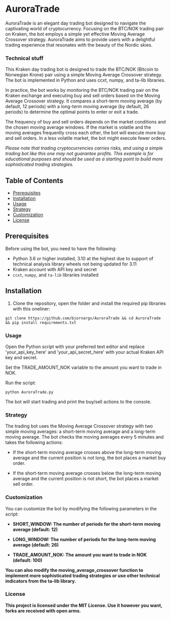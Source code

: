 # AuroraTrade
AuroraTrade is an elegant day trading bot designed to navigate the captivating world of cryptocurrency. Focusing on the BTC/NOK trading pair on Kraken, the bot employs a simple yet effective Moving Average Crossover strategy. AuroraTrade aims to provide users with a delightful trading experience that resonates with the beauty of the Nordic skies.

### Technical stuff

This Kraken day trading bot is designed to trade the BTC/NOK (Bitcoin to Norwegian Krone) pair using a simple Moving Average Crossover strategy. The bot is implemented in Python and uses ccxt, numpy, and ta-lib libraries.

In practice, the bot works by monitoring the BTC/NOK trading pair on the Kraken exchange and executing buy and sell orders based on the Moving Average Crossover strategy. It compares a short-term moving average (by default, 12 periods) with a long-term moving average (by default, 26 periods) to determine the optimal points to enter or exit a trade.

The frequency of buy and sell orders depends on the market conditions and the chosen moving average windows. If the market is volatile and the moving averages frequently cross each other, the bot will execute more buy and sell orders. In a less volatile market, the bot might execute fewer orders.

<em>Please note that trading cryptocurrencies carries risks, and using a simple trading bot like this one may not guarantee profits. This example is for educational purposes and should be used as a starting point to build more sophisticated trading strategies.</em>

## Table of Contents
- [Prerequisites](#prerequisites)
- [Installation](#installation)
- [Usage](#usage)
- [Strategy](#strategy)
- [Customization](#customization)
- [License](#license)

## Prerequisites

Before using the bot, you need to have the following:

- Python 3.6 or higher installed, 3.10 at the highest due to support of technical analysis library wheels not being updated for 3.11
- Kraken account with API key and secret
- `ccxt`, `numpy`, and `ta-lib` libraries installed

## Installation

1. Clone the repository, open the folder and install the required pip libraries with this oneliner:


```
git clone https://github.com/bjornargv/AuroraTrade && cd AuroraTrade && pip install requirements.txt
```


### Usage

Open the Python script with your preferred text editor and replace 'your_api_key_here' and 'your_api_secret_here' with your actual Kraken API key and secret.

Set the TRADE_AMOUNT_NOK variable to the amount you want to trade in NOK.

Run the script:

```
python AuroraTrade.py
```


The bot will start trading and print the buy/sell actions to the console.


### Strategy

The trading bot uses the Moving Average Crossover strategy with two simple moving averages: a short-term moving average and a long-term moving average. The bot checks the moving averages every 5 minutes and takes the following actions:

- If the short-term moving average crosses above the long-term moving average and the current position is not long, the bot places a market buy order.


- If the short-term moving average crosses below the long-term moving average and the current position is not short, the bot places a market sell order.

### Customization

You can customize the bot by modifying the following parameters in the script:

- <strong>SHORT_WINDOW<strong>: The number of periods for the short-term moving average (default: 12)

- <strong>LONG_WINDOW<strong>: The number of periods for the long-term moving average (default: 26)

- <strong>TRADE_AMOUNT_NOK<strong>: The amount you want to trade in NOK (default: 100)

You can also modify the moving_average_crossover function to implement more sophisticated trading strategies or use other technical indicators from the ta-lib library.

### License
  
This project is licensed under the MIT License. Use it however you want, forks are received with open arms.
